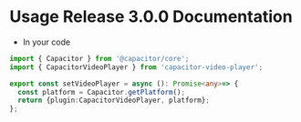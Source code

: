 # Usage Release 3.0.0 Documentation

- In your code

```ts
import { Capacitor } from '@capacitor/core';
import { CapacitorVideoPlayer } from 'capacitor-video-player';

export const setVideoPlayer = async (): Promise<any>=> {
  const platform = Capacitor.getPlatform();
  return {plugin:CapacitorVideoPlayer, platform};
};

```
